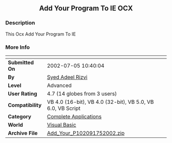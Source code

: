 ﻿<div align="center">

## Add Your Program To IE OCX


</div>

### Description

This Ocx Add Your Program To IE
 
### More Info
 


<span>             |<span>
---                |---
**Submitted On**   |2002-07-05 10:40:04
**By**             |[Syed Adeel Rizvi](https://github.com/Planet-Source-Code/PSCIndex/blob/master/ByAuthor/syed-adeel-rizvi.md)
**Level**          |Advanced
**User Rating**    |4.7 (14 globes from 3 users)
**Compatibility**  |VB 4\.0 \(16\-bit\), VB 4\.0 \(32\-bit\), VB 5\.0, VB 6\.0, VB Script
**Category**       |[Complete Applications](https://github.com/Planet-Source-Code/PSCIndex/blob/master/ByCategory/complete-applications__1-27.md)
**World**          |[Visual Basic](https://github.com/Planet-Source-Code/PSCIndex/blob/master/ByWorld/visual-basic.md)
**Archive File**   |[Add\_Your\_P102091752002\.zip](https://github.com/Planet-Source-Code/syed-adeel-rizvi-add-your-program-to-ie-ocx__1-36585/archive/master.zip)









